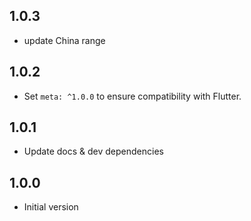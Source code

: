 ## 1.0.3

- update China range

## 1.0.2

- Set `meta: ^1.0.0` to ensure compatibility with Flutter.

## 1.0.1

- Update docs & dev dependencies

## 1.0.0

- Initial version
